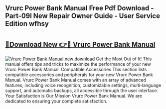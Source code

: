 ## Vrurc Power Bank Manual Free Pdf Download - Part-09l New Repair Owner Guide - User Service Edition wfhsy

# <h2><a href="http://cf11175.oget.top/?id=Vrurc+Power+Bank+Manual">🔗Download New 👉🔴 Vrurc Power Bank Manual</a></h2>

[![Vrurc Power Bank Manual new download](https://i.imgur.com/5g1atiW.png)](http://cf11175.oget.top/?id=Vrurc+Power+Bank+Manual)
Get the Most Out of It! This manual offers tips and tricks to maximize the performance of your new Vrurc Power Bank Manual. Compatible Accessories This section lists compatible accessories and peripherals for your new Vrurc Power Bank Manual. Vrurc Power Bank Manual comes with an array of advanced features, including voice recognition, customizable settings, multi-language support, and automatic backups, all accessible through the user interface. Your Satisfaction is Our Mission Vrurc Power Bank Manual. We are dedicated to ensuring your complete satisfaction.

